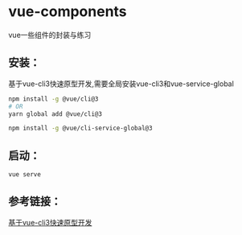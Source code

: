 # vue-components
vue一些组件的封装与练习

## 安装：

基于vue-cli3快速原型开发,需要全局安装vue-cli3和vue-service-global

```bash
npm install -g @vue/cli@3
# OR
yarn global add @vue/cli@3
```

```bash
npm install -g @vue/cli-service-global@3
```

## 启动：

```bash
vue serve
```

## 参考链接：

[基于vue-cli3快速原型开发](https://cli.vuejs.org/zh/guide/prototyping.html "快速原型开发")

